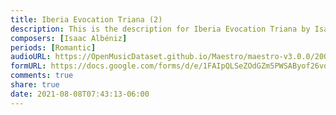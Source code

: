```yaml
---
title: Iberia Evocation Triana (2)
description: This is the description for Iberia Evocation Triana by Isaac Albéniz
composers: [Isaac Albéniz]
periods: [Romantic]
audioURL: https://OpenMusicDataset.github.io/Maestro/maestro-v3.0.0/2004/MIDI-Unprocessed_XP_04_R1_2004_03-05_ORIG_MID--AUDIO_04_R1_2004_05_Track05_wav.midi
formURL: https://docs.google.com/forms/d/e/1FAIpQLSeZOdGZm5PWSAByof26vdO-iy3GqLlgDh9EIRj9SYc9u2rp6A/viewform
comments: true
share: true
date: 2021-08-08T07:43:13-06:00
---
```

